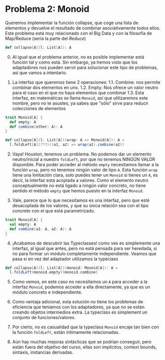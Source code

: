 # Problema 2: Monoid

Queremos implementar la función collapse, que coge una lista de elementos y devuelve el resultado de combinar asociativamente todos ellos. Este problema está muy relacionado con el Big Data y con la filosofía de Map/Reduce (sería la parte del _Reduce_)

```scala
def collapse[A](l: List[A]): A
```

0. Al igual que el problema anterior, no es posible implementar está función tal y como está. Sin embargo, ya hemos visto que los adaptadores nos pueden servir para solucionar este tipo de problemas, así que vamos a intentarlo.

1. La interfaz que queremos tiene 2 operaciones:
1.1. Combine: nos permite combinar dos elementos en uno.
1.2. Empty: Nos ofrece un valor neutro para el caso en el que no haya elementos que combinar
1.3. Esta interfaz, en matemáticas se llama `Monoid`, así que utilizaremos este nombre, pero no te asustes, ya sabes que "sólo" sirve para reducir colecciones de elementos

```scala
trait Monoid[A] {
  def empty: A
  def combine(other: A): A
}

def collapse[A](l: List[A])(wrap: A => Monoid[A]): A =
  l.foldLeft[A](???)((a1, a2) => wrap(a1).combine(a2))
```

2. Vaya! Houston, tenemos un problema. No podemos dar un elemento neutro/inicial a nuestro `foldLeft`, por que no tenemos NINGÚN VALOR disponible. Para poder acceder al método `empty` necesitamos llamar a la función `wrap`, pero no tenemos ningún valor de tipo `A`. Esta función `wrap` tiene una limitación clara, solo puedes tener un `Monoid` si tienes un `A`, es decir, la interfaz está acoplada a valores. Como el elemento neutro conceptualmente no está ligado a ningún valor concreto, no tiene sentido el método `empty` que hemos puesto en la interfaz `Monoid`.

3. Vale, parece que lo que necesitamos es una interfaz, pero que esté desacoplada de los valores, y que su única relación sea con el tipo concreto con el que está parametrizado.

```scala
trait Monoid[A] {
  val empty: A
  def combine(a1: A, a2: A): A
}
```

4. ¡Acabamos de descubrir las Typeclasses! como ves es simplemente una interfaz, al igual que antes, pero no está pensada para ser heredada, si no para formar un módulo completamente independiente. Veamos que pasa si en vez del adaptador utilizamos la typeclass

```scala
def collapse[A](l: List[A])(monoid: Monoid[A]): A =
  l.foldLeft(monoid.empty)(monoid.combine)
```

5. Como vemos, en este caso no necesitamos un `A` para acceder a la interfaz `Monoid`, podemos acceder a ella directamente, ya que es un módulo concreto e independiente.

6. Como ventaja adicional, esta solución no tiene los problemas de eficiencia que teniamos con los adaptadores, ya que no se están creando objetos intermedios extra. La typeclass es simplement un conjunto de funciones/valores.

7. Por cierto, no es casualidad que la typeclass `Monoid` encaje tan bien con la función `foldLeft`, están íntimamente relacionadas.

8. Aún hay muchas mejoras sintácticas que se podrían conseguir, pero están fuera del objetivo del curso, ellas son implícitos, context bounds, sintaxis, instancias derivadas.
